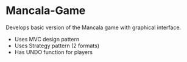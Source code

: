 # Mancala-Game
Develops basic version of the Mancala game with graphical interface.
- Uses MVC design pattern
- Uses Strategy pattern (2 formats)
- Has UNDO function for players

